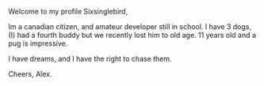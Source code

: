 Welcome to my profile Sixsinglebird, 

Im a canadian citizen, and amateur developer still in school.
I have 3 dogs, (I) had a fourth buddy but we recently lost him to old age.
11 years old and a pug is impressive.

I have dreams, and I have the right to chase them.

  Cheers,
  Alex.
